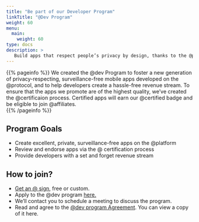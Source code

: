 ```yaml
---
title: "Be part of our Developer Program"
linkTitle: "@Dev Program"
weight: 60
menu:
  main:
    weight: 60
type: docs
description: >
   Build apps that respect people’s privacy by design, thanks to the @platform. 
---
```


{{% pageinfo %}}
We created the @dev Program to foster a new generation of privacy-respecting, surveillance-free mobile apps developed on the @protocol, and to help developers create a hassle-free revenue stream. To ensure that the apps we promote are of the highest quality, we’ve created the @certificaion process. Certified apps will earn our @certified badge and be eligible to join @affiliates.  
{{% /pageinfo %}}


## Program Goals
- Create excellent, private, surveillance-free apps on the @platform
- Review and endorse apps via the @ certification process
- Provide developers with a set and forget revenue stream

## How to join?
- [Get an @ sign](https://atsign.com/get-an-sign/), free or custom.
- Apply to the @dev program [here.]()
- We’ll contact you to schedule a meeting to discuss the program.
- Read and agree to the [@dev program Agreement](). You can view a copy of it here. 
